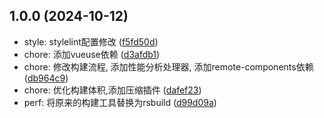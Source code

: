 ## 1.0.0 (2024-10-12)

* style: stylelint配置修改 ([f5fd50d](https://github.com/wangxiaoze-view/sim-admin/commit/f5fd50d))
* chore: 添加vueuse依赖 ([d3afdb1](https://github.com/wangxiaoze-view/sim-admin/commit/d3afdb1))
* chore: 修改构建流程, 添加性能分析处理器, 添加remote-components依赖 ([db964c9](https://github.com/wangxiaoze-view/sim-admin/commit/db964c9))
* chore: 优化构建体积,添加压缩插件 ([dafef23](https://github.com/wangxiaoze-view/sim-admin/commit/dafef23))
* perf: 将原来的构建工具替换为rsbuild ([d99d09a](https://github.com/wangxiaoze-view/sim-admin/commit/d99d09a))



